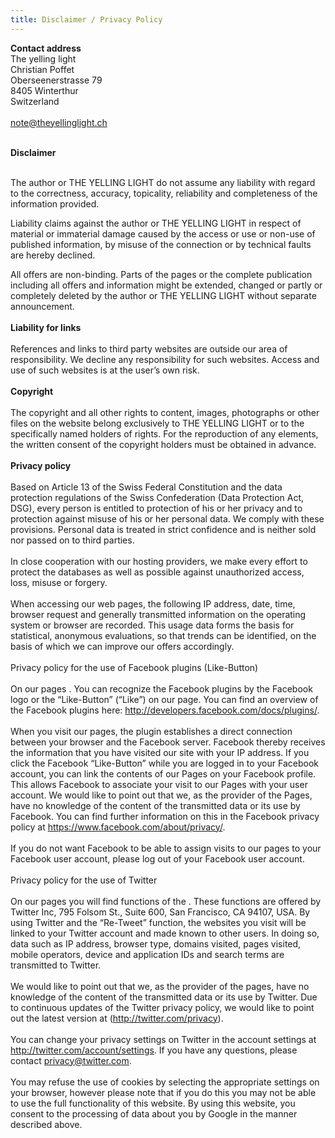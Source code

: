 ```yaml
---
title: Disclaimer / Privacy Policy
---
```

**Contact address**\
The yelling light\
Christian Poffet\
Oberseenerstrasse 79\
8405 Winterthur\
Switzerland\
\
note@theyellinglight.ch<br><br>

**Disclaimer**<br><br>

The author or THE YELLING LIGHT do not assume any liability with regard to the correctness, accuracy, topicality, reliability and completeness of the information provided.

Liability claims against the author or THE YELLING LIGHT in respect of material or immaterial damage caused by the access or use or non-use of published information, by misuse of the connection or by technical faults are hereby declined.

All offers are non-binding. Parts of the pages or the complete publication including all offers and information might be extended, changed or partly or completely deleted by the author or THE YELLING LIGHT without separate announcement.
<br><br>
**Liability for links**
<br><br>
References and links to third party websites are outside our area of responsibility. We decline any responsibility for such websites. Access and use of such websites is at the user’s own risk.
<br><br>
**Copyright**
<br><br>
The copyright and all other rights to content, images, photographs or other files on the website belong exclusively to THE YELLING LIGHT or to the specifically named holders of rights. For the reproduction of any elements, the written consent of the copyright holders must be obtained in advance.
<br><br>
**Privacy policy**
<br><br>
Based on Article 13 of the Swiss Federal Constitution and the data protection regulations of the Swiss Confederation (Data Protection Act, DSG), every person is entitled to protection of his or her privacy and to protection against misuse of his or her personal data. We comply with these provisions. Personal data is treated in strict confidence and is neither sold nor passed on to third parties.
<br><br>
In close cooperation with our hosting providers, we make every effort to protect the databases as well as possible against unauthorized access, loss, misuse or forgery.
<br><br>
When accessing our web pages, the following IP address, date, time, browser request and generally transmitted information on the operating system or browser are recorded. This usage data forms the basis for statistical, anonymous evaluations, so that trends can be identified, on the basis of which we can improve our offers accordingly.
<br><br>
Privacy policy for the use of Facebook plugins (Like-Button)
<br><br>
On our pages . You can recognize the Facebook plugins by the Facebook logo or the “Like-Button” (“Like”) on our page. You can find an overview of the Facebook plugins here: http://developers.facebook.com/docs/plugins/.
<br><br>
When you visit our pages, the plugin establishes a direct connection between your browser and the Facebook server. Facebook thereby receives the information that you have visited our site with your IP address. If you click the Facebook “Like-Button” while you are logged in to your Facebook account, you can link the contents of our Pages on your Facebook profile. This allows Facebook to associate your visit to our Pages with your user account. We would like to point out that we, as the provider of the Pages, have no knowledge of the content of the transmitted data or its use by Facebook. You can find further information on this in the Facebook privacy policy at https://www.facebook.com/about/privacy/.
<br><br>
If you do not want Facebook to be able to assign visits to our pages to your Facebook user account, please log out of your Facebook user account.
<br><br>
Privacy policy for the use of Twitter
<br><br>
On our pages you will find functions of the . These functions are offered by Twitter Inc, 795 Folsom St., Suite 600, San Francisco, CA 94107, USA. By using Twitter and the “Re-Tweet” function, the websites you visit will be linked to your Twitter account and made known to other users. In doing so, data such as IP address, browser type, domains visited, pages visited, mobile operators, device and application IDs and search terms are transmitted to Twitter.
<br><br>
We would like to point out that we, as the provider of the pages, have no knowledge of the content of the transmitted data or its use by Twitter. Due to continuous updates of the Twitter privacy policy, we would like to point out the latest version at (http://twitter.com/privacy).
<br><br>
You can change your privacy settings on Twitter in the account settings at http://twitter.com/account/settings. If you have any questions, please contact privacy@twitter.com.
<br><br>
You may refuse the use of cookies by selecting the appropriate settings on your browser, however please note that if you do this you may not be able to use the full functionality of this website. By using this website, you consent to the processing of data about you by Google in the manner described above.
